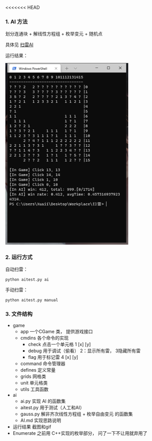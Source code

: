<<<<<<< HEAD
### 1. AI 方法

划分连通块 + 解线性方程组 + 枚举变元 + 随机点

具体见 [扫雷AI](ai\AI.md)

运行结果：

<img src="运行结果\impicture_20210421_030325.png" alt="impicture_20210421_030325" style="zoom: 80%;" />

### 2. 运行方式

自动扫雷：

```shell
python aitest.py ai
```

手动扫雷：

```shell
python aitest.py manual
```

### 3. 文件结构

* game
  * app                  一个CGame 类， 提供游戏接口
  * cmdins      	  各个命令的实现
    * check       点击一个单元格 1 [x] [y]
    * debug      用于调试（偷看） 2：显示所有雷， 3隐藏所有雷
    * flag           用于标记雷 4 [x] [y]
  * command      命令管理器
  * defines           定义常量
  * grids               网格类
  * unit                 单元格类
  * utils                工具函数
* ai
  * ai.py                       实现 AI 的函数集
  * aitest.py                用于测试（人工和AI）
  * gauss.py			    解非齐次线性方程组 + 枚举自由变元 的函数集
  * AI.md                     实现思路说明
* 运行结果                截图和gif
* Enumerate            之前用 C++实现的枚举部分， 问了一下不让用就弃用了

